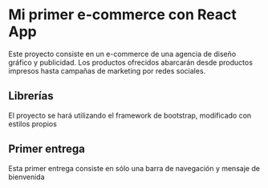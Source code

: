# Mi primer e-commerce con React App
Este proyecto consiste en un e-commerce de una agencia de diseño gráfico y publicidad. Los productos ofrecidos abarcarán desde productos impresos hasta campañas de marketing por redes sociales.
## Librerías
El proyecto se hará utilizando el framework de bootstrap, modificado con estilos propios
## Primer entrega
Esta primer entrega consiste en sólo una barra de navegación y mensaje de bienvenida
